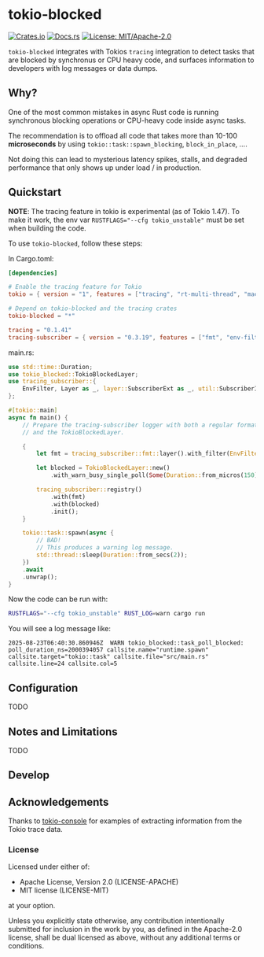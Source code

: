 # tokio-blocked

[![Crates.io](https://img.shields.io/crates/v/tokio-blocked.svg)](https://crates.io/crates/tokio-blocked)
[![Docs.rs](https://docs.rs/tokio-blocked/badge.svg)](https://docs.rs/tokio-blocked)
[![License: MIT/Apache-2.0](https://img.shields.io/badge/license-MIT%2FApache--2.0-blue.svg)](#license)

`tokio-blocked` integrates with Tokios `tracing` integration to detect tasks
that are blocked by synchronus or CPU heavy code,
and surfaces information to developers with log messages or data dumps.

## Why?

One of the most common mistakes in async Rust code is running
synchronous blocking operations or CPU-heavy code inside async tasks.

The recommendation is to offload all code that takes more than 10-100 **microseconds**
by using `tokio::task::spawn_blocking`,  `block_in_place`, ....

Not doing this can lead to mysterious latency spikes, stalls,
and degraded performance that only shows up under load / in production.

## Quickstart

**NOTE**: The tracing feature in tokio is experimental (as of Tokio 1.47).
To make it work, the env var `RUSTFLAGS="--cfg tokio_unstable"` must be set
when building the code.

To use `tokio-blocked`, follow these steps:

In Cargo.toml:
```toml
[dependencies]

# Enable the tracing feature for Tokio
tokio = { version = "1", features = ["tracing", "rt-multi-thread", "macros"] }

# Depend on tokio-blocked and the tracing crates
tokio-blocked = "*"

tracing = "0.1.41"
tracing-subscriber = { version = "0.3.19", features = ["fmt", "env-filter"] }
```

main.rs:
```rust
use std::time::Duration;
use tokio_blocked::TokioBlockedLayer;
use tracing_subscriber::{
    EnvFilter, Layer as _, layer::SubscriberExt as _, util::SubscriberInitExt as _,
};

#[tokio::main]
async fn main() {
    // Prepare the tracing-subscriber logger with both a regular format logger
    // and the TokioBlockedLayer.

    {
        let fmt = tracing_subscriber::fmt::layer().with_filter(EnvFilter::from_default_env());

        let blocked = TokioBlockedLayer::new()
            .with_warn_busy_single_poll(Some(Duration::from_micros(150)));

        tracing_subscriber::registry()
            .with(fmt)
            .with(blocked)
            .init();
    }

    tokio::task::spawn(async {
        // BAD!
        // This produces a warning log message.
        std::thread::sleep(Duration::from_secs(2));
    })
    .await
    .unwrap();
}
```

Now the code can be run with:

```bash
RUSTFLAGS="--cfg tokio_unstable" RUST_LOG=warn cargo run
```

You will see a log message like:

```
2025-08-23T06:40:30.860946Z  WARN tokio_blocked::task_poll_blocked: poll_duration_ns=2000394057 callsite.name="runtime.spawn" callsite.target="tokio::task" callsite.file="src/main.rs" callsite.line=24 callsite.col=5
```


## Configuration

TODO


## Notes and Limitations

TODO

## Develop

## Acknowledgements

Thanks to [tokio-console](https://github.com/tokio-rs/console) for examples
of extracting information from the Tokio trace data.

### License

Licensed under either of:

- Apache License, Version 2.0 (LICENSE-APACHE)
- MIT license (LICENSE-MIT)

at your option.

Unless you explicitly state otherwise,
any contribution intentionally submitted for inclusion in the work by you, as defined in the Apache-2.0 license,
shall be dual licensed as above, without any additional terms or conditions.

